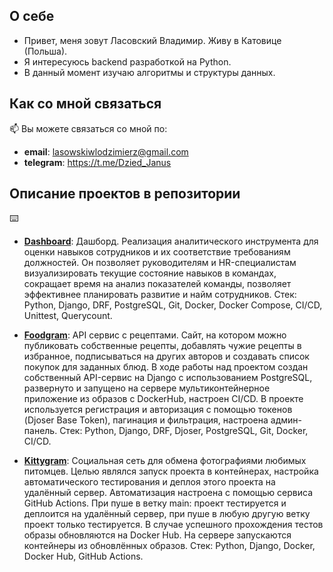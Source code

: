 ## О себе
- Привет, меня зовут Ласовский Владимир. Живу в Катовице (Польша).
- Я интересуюсь backend разработкой на Python.
- В данный момент изучаю алгоритмы и структуры данных.

## Как со мной связаться

📫 Вы можете связаться со мной по:
- **email**: lasowskiwlodzimierz@gmail.com
- **telegram**: https://t.me/Dzied_Janus

## Описание проектов в репозитории
⌨️
- **[Dashboard](https://github.com/Dashboard-t5/Dashboard)**:
  Дашборд. Реализация аналитического инструмента для оценки навыков сотрудников и их соответствие требованиям должностей. Он позволяет руководителям и HR-специалистам визуализировать текущие состояние навыков в командах, сокращает время на анализ показателей команды, позволяет эффективнее планировать развитие и найм сотрудников. 
Стек: Python, Django, DRF, PostgreSQL, Git, Docker, Docker Compose, CI/CD, Unittest, Querycount.

- **[Foodgram](https://github.com/herrShneider/foodgram-project-react)**:
  API сервис с рецептами. Сайт, на котором можно публиковать собственные рецепты, добавлять чужие рецепты в избранное, подписываться на других авторов и создавать список покупок для заданных блюд. В ходе работы над проектом создан собственный API-сервис на Django с использованием PostgreSQL, развернуто и запущено на сервере мультиконтейнерное приложение из образов с DockerHub, настроен CI/CD.
В проекте используется регистрация и авторизация с помощью токенов (Djoser Base Token), пагинация и фильтрация, настроена админ-панель.
Стек: Python, Django, DRF, Djoser, PostgreSQL, Git, Docker, CI/CD.

- **[Kittygram](https://github.com/herrShneider/kittygram_final)**:
  Cоциальная сеть для обмена фотографиями любимых питомцев. Целью являлся запуск проекта в контейнерах, настройка автоматического тестирования и деплоя этого проекта на удалённый сервер. Автоматизация настроена с помощью сервиса GitHub Actions. При пуше в ветку main: проект тестируется и деплоится на удалённый сервер, при пуше в любую другую ветку проект только тестируется. В случае успешного прохождения тестов образы обновляются на Docker Hub. На сервере запускаются контейнеры из обновлённых образов.
Стек: Python, Django, Docker, Docker Hub, GitHub Actions.

<!---
herrShneider/herrShneider is a ✨ special ✨ repository because its `README.md` (this file) appears on your GitHub profile.
You can click the Preview link to take a look at your changes.
--->
